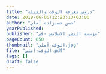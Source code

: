 ```yaml
---
title: "دروس معرفة الوقت والقبلة"
date: 2019-06-06T12:23:13+03:00
author: "حسن حسنزاده آملي"
yearPublished: 
publisher: "مؤسسة النشر الاسلامس -قم"
pageCount: 650
thumbnail: "الوقت-آملي.jpg"
file: "الوقت-آملي.pdf"
tags: []
draft: false
---
```

